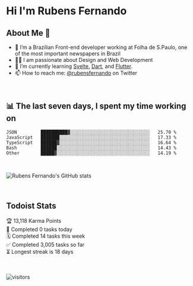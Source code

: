 # Hi I'm Rubens Fernando

## About Me 🚀

- 🌱 I’m a Brazilian Front-end developer working at Folha de S.Paulo, one of the most important newspapers in Brazil
- 👨‍💻 I am passionate about Design and Web Development
- 📖 I’m currently learning [Svelte](https://svelte.dev/), [Dart](https://dart.dev/), and [Flutter](https://flutter.dev/).
- 📫 How to reach me: [@rubensfernando](https://twitter.com/rubensfernando) on Twitter

<br />

## 📊 The last seven days, I spent my time working on

<!--START_SECTION:waka-->
```text
JSON         ██████████▓░░░░░░░░░░░░░░░░░░░░░░░░░░░░░░   25.70 % 
JavaScript   ███████░░░░░░░░░░░░░░░░░░░░░░░░░░░░░░░░░░   17.33 % 
TypeScript   ██████▓░░░░░░░░░░░░░░░░░░░░░░░░░░░░░░░░░░   16.64 % 
Bash         ██████░░░░░░░░░░░░░░░░░░░░░░░░░░░░░░░░░░░   14.43 % 
Other        █████▓░░░░░░░░░░░░░░░░░░░░░░░░░░░░░░░░░░░   14.19 % 
```
<!--END_SECTION:waka-->

<br />

![Rubens Fernando's GitHub stats](https://github-readme-stats.vercel.app/api?username=rubensfernando&show_icons=true&hide_border=true)

<br />

## Todoist Stats

<!-- TODO-IST:START -->
🏆  13,118 Karma Points           
🌸  Completed 0 tasks today           
🗓  Completed 14 tasks this week           
✅  Completed 3,005 tasks so far           
⏳  Longest streak is 18 days
<!-- TODO-IST:END -->

<br>

![visitors](https://visitor-badge.laobi.icu/badge?page_id=rubensfernando.rubensfernando)
